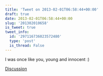 ```yaml
---
title: 'Tweet on 2013-02-01T06:58:44+00:00'
draft: true
date: 2013-02-01T06:58:44+00:00
slug: '201302010658'
is_tweet: true
tweet_info:
  id: '297116736023572480'
  type: 'post'
  is_thread: False
---
```




I was once like you, young and innocent :)

[Discussion](https://x.com/sytelus/status/297116736023572480)
